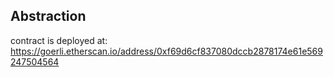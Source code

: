 ## Abstraction

contract is deployed at: https://goerli.etherscan.io/address/0xf69d6cf837080dccb2878174e61e569247504564
